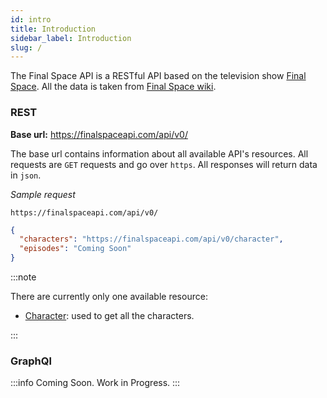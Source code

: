 ```yaml
---
id: intro
title: Introduction
sidebar_label: Introduction
slug: /
---
```



The Final Space API is a RESTful API based on the television show [Final Space](https://en.wikipedia.org/wiki/Final_Space).  All the data is taken from [Final Space wiki](https://final-space.fandom.com/wiki/Final_Space_Wiki).


### REST
**Base url:** https://finalspaceapi.com/api/v0/

The base url contains information about all available API's resources.
All requests are `GET` requests and go over `https`. All responses will return data in `json`.

*Sample request*

```
https://finalspaceapi.com/api/v0/
```

```json
{
  "characters": "https://finalspaceapi.com/api/v0/character",
  "episodes": "Coming Soon"
}
```


:::note


There are currently only one available resource:
- [Character](/docs/character): used to get all the characters.

:::

### GraphQl

:::info
Coming Soon. Work in Progress.
:::
